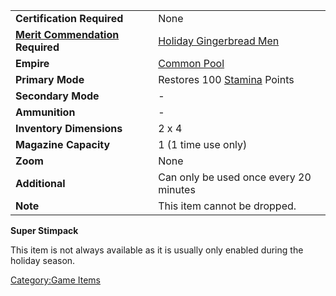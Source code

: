 |                                                           |                                                       |
| --------------------------------------------------------- | ----------------------------------------------------- |
| **Certification Required**                                | None                                                  |
| **[Merit Commendation](Merit_Commendations.md) Required** | [Holiday Gingerbread Men](Holiday_Gingerbread_Men.md) |
| **Empire**                                                | [Common Pool](Common_Pool.md)                         |
| **Primary Mode**                                          | Restores 100 [Stamina](Stamina.md) Points             |
| **Secondary Mode**                                        | \-                                                    |
| **Ammunition**                                            | \-                                                    |
| **Inventory Dimensions**                                  | 2 x 4                                                 |
| **Magazine Capacity**                                     | 1 (1 time use only)                                   |
| **Zoom**                                                  | None                                                  |
| **Additional**                                            | Can only be used once every 20 minutes                |
| **Note**                                                  | This item cannot be dropped.                          |

**Super Stimpack**

This item is not always available as it is usually only enabled during
the holiday season.

[Category:Game Items](Category:Game_Items.md)
